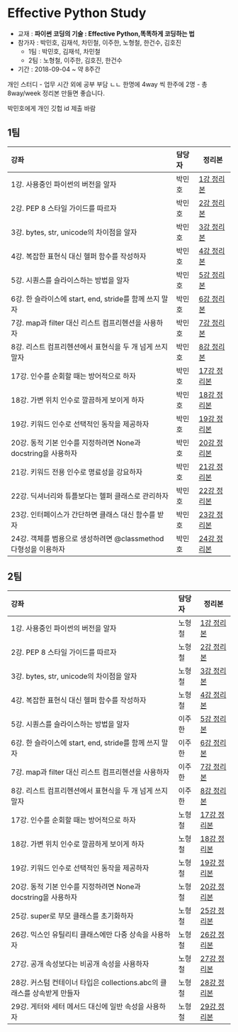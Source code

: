# Effective Python Study
* 교재 : **파이썬 코딩의 기술 : Effective Python,똑똑하게 코딩하는 법**
* 참가자 : 박민호, 김재석, 차민철, 이주한, 노형철, 한건수, 김호진
   * 1팀 : 박민호, 김재석, 차민철
   * 2팀 : 노형철, 이주한, 김호진, 한건수
* 기간 : 2018-09-04 ~ 약 8주간

개인 스터디 - 업무 시간 외에 공부
부담 ㄴㄴ
한명에 4way 씩 한주에 2명 - 총 8way/week
정리본 만들면 좋습니다.

박민호에게 개인 깃헙 id 제출 바람


## 1팀

| 강좌           | 담당자         | 정리본            |
| :------------ | :----------- | ------------------- |
| 1강. 사용중인 파이썬의 버전을 알자    | 박민호 | [1강 정리본](./team1/BetterWay1-python_version-minhopark.md)    |
| 2강. PEP 8 스타일 가이드를 따르자 | 박민호 | [2강 정리본](./team1/Betterway2-pep8guide-minhopark.md)|
| 3강. bytes, str, unicode의 차이점을 알자    | 박민호  | [3강 정리본](./team1/BetterWay3-bytes_str_unicode-minhopark.md)  |
| 4강. 복잡한 표현식 대신 헬퍼 함수를 작성하자   | 박민호  | [4강 정리본](./team1/BetterWay4-using_helper_function-minhopark.md)  |
| 5강. 시퀀스를 슬라이스하는 방법을 알자   | 박민호  | [5강 정리본](./team1/BetterWay5-sequence_slice-minhopark.md)  |
| 6강. 한 슬라이스에 start, end, stride를 함께 쓰지 말자   | 박민호  | [6강 정리본](./team1/BetterWay6-minhopark.md)  |
| 7강. map과 filter 대신 리스트 컴프리헨션을 사용하자   | 박민호  | [7강 정리본](./team1/BetterWay7-minhopark.md)  |
| 8강. 리스트 컴프리헨션에서 표현식을 두 개 넘게 쓰지 말자   | 박민호  | [8강 정리본](./team1/BetterWay8-minhopark.md)  |
| 17강. 인수를 순회할 때는 방어적으로 하자   | 박민호  | [17강 정리본](./team1/python_code/betterway17_minhopark.ipynb)  |
| 18강. 가변 위치 인수로 깔끔하게 보이게 하자   | 박민호  | [18강 정리본](./team1/python_code/betterway18_minhopark.ipynb)  |
| 19강. 키워드 인수로 선택적인 동작을 제공하자   | 박민호  | [19강 정리본](./team1/python_code/betterway19_minhopark.ipynb)  |
| 20강. 동적 기본 인수를 지정하려면 None과 docstring을 사용하자 | 박민호  | [20강 정리본](./team1/python_code/betterway20_minhopark.ipynb) |
| 21강. 키워드 전용 인수로 명료성을 강요하자 | 박민호  | [21강 정리본](./team1/python_code/betterway21_minhopark.ipynb) |
| 22강. 딕셔너리와 튜플보다는 헬퍼 클래스로 관리하자 | 박민호  | [22강 정리본](./team1/python_code/betterway22_minhopark.ipynb) |
| 23강. 인터페이스가 간단하면 클래스 대신 함수를 받자 | 박민호  | [23강 정리본](./team1/python_code/betterway23_minhopark.ipynb) |
| 24강. 객체를 범용으로 생성하려면 @classmethod 다형성을 이용하자 | 박민호  | [24강 정리본](./team1/python_code/betterway24_minhopark.ipynb) |








## 2팀

| 강좌           | 담당자         | 정리본            |
| :------------ | :----------- | ------------------- |
| 1강. 사용중인 파이썬의 버전을 알자    | 노형철 | [1강 정리본](https://hcnoh.github.io/2018-09-09-effective-python-way01)    |
| 2강. PEP 8 스타일 가이드를 따르자    | 노형철 | [2강 정리본](https://hcnoh.github.io/2018-09-09-effective-python-way02)    |
| 3강. bytes, str, unicode의 차이점을 알자    | 노형철 | [3강 정리본](https://hcnoh.github.io/2018-09-09-effective-python-way03)    |
| 4강. 복잡한 표현식 대신 헬퍼 함수를 작성하자    | 노형철 | [4강 정리본](https://hcnoh.github.io/2018-09-11-effective-python-way04)    |
| 5강. 시퀀스를 슬라이스하는 방법을 알자   | 이주한  | [5강 정리본](./team2/BetterWay5-sequence_slice.md)  |
| 6강. 한 슬라이스에 start, end, stride를 함께 쓰지 말자   | 이주한  | [6강 정리본](./team2/BetterWay6-single_slice.md)  |
| 7강. map과 filter 대신 리스트 컴프리헨션을 사용하자   | 이주한  | [7강 정리본](./team2/BetterWay7-List_Comprehensions_1.md)  |
| 8강. 리스트 컴프리헨션에서 표현식을 두 개 넘게 쓰지 말자   | 이주한  | [8강 정리본](./team2/BetterWay8-List_Comprehensions_2.md)  |
| 17강. 인수를 순회할 때는 방어적으로 하자   | 노형철  | [17강 정리본](https://hcnoh.github.io/2018-09-27-effective-python-way17)  |
| 18강. 가변 위치 인수로 깔끔하게 보이게 하자   | 노형철  | [18강 정리본](https://hcnoh.github.io/2018-09-28-effective-python-way18)  |
| 19강. 키워드 인수로 선택적인 동작을 제공하자   | 노형철  | [19강 정리본](https://hcnoh.github.io/2018-09-29-effective-python-way19)  |
| 20강. 동적 기본 인수를 지정하려면 None과 docstring을 사용하자   | 노형철  | [20강 정리본](https://hcnoh.github.io/2018-09-30-effective-python-way20)  |
| 25강. super로 부모 클래스를 초기화하자   | 노형철  | [25강 정리본](https://hcnoh.github.io/2018-10-06-effective-python-way25)  |
| 26강. 믹스인 유틸리티 클래스에만 다중 상속을 사용하자   | 노형철  | [26강 정리본](https://hcnoh.github.io/2018-10-07-effective-python-way26)  |
| 27강. 공개 속성보다는 비공개 속성을 사용하자   | 노형철  | [27강 정리본](https://hcnoh.github.io/2018-10-08-effective-python-way27)  |
| 28강. 커스텀 컨테이너 타입은 collections.abc의 클래스를 상속받게 만들자   | 노형철  | [28강 정리본](https://hcnoh.github.io/2018-10-09-effective-python-way28)  |
| 29강. 게터와 세터 메서드 대신에 일반 속성을 사용하자   | 노형철  | [29강 정리본](https://hcnoh.github.io/2018-10-09-effective-python-way29)  |

